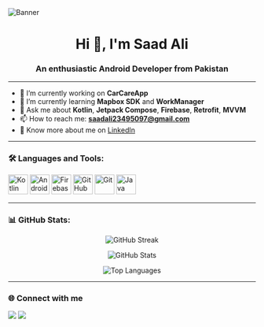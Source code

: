 
<!-- Profile Banner -->
<img src="https://raw.githubusercontent.com/SaadALi078/SaadALi078/main/banner.png" alt="Banner" />

<h1 align="center">Hi 👋, I'm Saad Ali</h1>
<h3 align="center">An enthusiastic Android Developer from Pakistan</h3>

---

- 🔭 I’m currently working on **CarCareApp**
- 🌱 I’m currently learning **Mapbox SDK** and **WorkManager**
- 💬 Ask me about **Kotlin**, **Jetpack Compose**, **Firebase**, **Retrofit**, **MVVM**
- 📫 How to reach me: **saadali23495097@gmail.com**
- 📄 Know more about me on [LinkedIn](https://www.linkedin.com/in/saad-ali-0047b9312)

---

### 🛠️ Languages and Tools:

<p align="left">
  <img src="https://cdn.jsdelivr.net/gh/devicons/devicon/icons/kotlin/kotlin-original.svg" alt="Kotlin" width="40" height="40"/>
  <img src="https://cdn.jsdelivr.net/gh/devicons/devicon/icons/android/android-original.svg" alt="Android" width="40" height="40"/>
  <img src="https://cdn.jsdelivr.net/gh/devicons/devicon/icons/firebase/firebase-plain.svg" alt="Firebase" width="40" height="40"/>
  <img src="https://cdn.jsdelivr.net/gh/devicons/devicon/icons/github/github-original.svg" alt="GitHub" width="40" height="40"/>
  <img src="https://cdn.jsdelivr.net/gh/devicons/devicon/icons/git/git-original.svg" alt="Git" width="40" height="40"/>
  <img src="https://cdn.jsdelivr.net/gh/devicons/devicon/icons/java/java-original.svg" alt="Java" width="40" height="40"/>
</p>

---

### 📊 GitHub Stats:

<p align="center">
  <img src="https://github-readme-streak-stats.herokuapp.com?user=SaadALi078&theme=dark&hide_border=true" alt="GitHub Streak"/>
</p>

<p align="center">
  <img src="https://github-readme-stats.vercel.app/api?username=SaadALi078&show_icons=true&theme=dark&hide_border=true" alt="GitHub Stats"/>
</p>

<p align="center">
  <img src="https://github-readme-stats.vercel.app/api/top-langs/?username=SaadALi078&layout=compact&theme=dark&hide_border=true" alt="Top Languages"/>
</p>

---

### 🌐 Connect with me

<p align="left">
  <a href="https://www.linkedin.com/in/saad-ali-0047b9312" target="_blank"><img src="https://img.shields.io/badge/LinkedIn-blue?logo=linkedin&style=for-the-badge" /></a>
  <a href="mailto:saadali23495097@gmail.com"><img src="https://img.shields.io/badge/Gmail-D14836?logo=gmail&style=for-the-badge" /></a>
</p>
